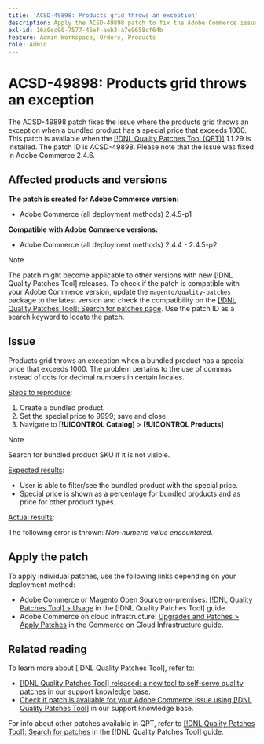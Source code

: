 ```yaml
---
title: 'ACSD-49898: Products grid throws an exception'
description: Apply the ACSD-49898 patch to fix the Adobe Commerce issue where the products grid throws an exception when a bundled product has a special price that exceeds 1000.
exl-id: 16a0ec90-7577-46ef-aeb3-a7e9658cf64b
feature: Admin Workspace, Orders, Products
role: Admin
---
```

# ACSD-49898: Products grid throws an exception

The ACSD-49898 patch fixes the issue where the products grid throws an exception when a bundled product has a special price that exceeds 1000. This patch is available when the [[!DNL Quality Patches Tool (QPT)]](https://experienceleague.adobe.com/en/docs/commerce-knowledge-base/kb/announcements/commerce-announcements/magento-quality-patches-released-new-tool-to-self-serve-quality-patches) 1.1.29 is installed. The patch ID is ACSD-49898. Please note that the issue was fixed in Adobe Commerce 2.4.6.

## Affected products and versions

**The patch is created for Adobe Commerce version:**

* Adobe Commerce (all deployment methods) 2.4.5-p1

**Compatible with Adobe Commerce versions:**

* Adobe Commerce (all deployment methods) 2.4.4 - 2.4.5-p2

>[!NOTE]
>
>The patch might become applicable to other versions with new [!DNL Quality Patches Tool] releases. To check if the patch is compatible with your Adobe Commerce version, update the `magento/quality-patches` package to the latest version and check the compatibility on the [[!DNL Quality Patches Tool]: Search for patches page](https://experienceleague.adobe.com/tools/commerce-quality-patches/index.html). Use the patch ID as a search keyword to locate the patch.

## Issue

Products grid throws an exception when a bundled product has a special price that exceeds 1000. The problem pertains to the use of commas instead of dots for decimal numbers in certain locales.

<u>Steps to reproduce</u>:

1. Create a bundled product.
1. Set the special price to 9999; save and close.
1. Navigate to **[!UICONTROL Catalog]** > **[!UICONTROL Products]** 
    
>[!NOTE]
>
>Search for bundled product SKU if it is not visible.

<u>Expected results</u>:

* User is able to filter/see the bundled product with the special price. 
* Special price is shown as a percentage for bundled products and as price for other product types.

<u>Actual results</u>:

The following error is thrown: *Non-numeric value encountered*.

## Apply the patch

To apply individual patches, use the following links depending on your deployment method:

* Adobe Commerce or Magento Open Source on-premises: [[!DNL Quality Patches Tool] > Usage](https://experienceleague.adobe.com/docs/commerce-operations/tools/quality-patches-tool/usage.html) in the [!DNL Quality Patches Tool] guide.
* Adobe Commerce on cloud infrastructure: [Upgrades and Patches > Apply Patches](https://experienceleague.adobe.com/docs/commerce-cloud-service/user-guide/develop/upgrade/apply-patches.html) in the Commerce on Cloud Infrastructure guide.

## Related reading

To learn more about [!DNL Quality Patches Tool], refer to:

* [[!DNL Quality Patches Tool] released: a new tool to self-serve quality patches](https://experienceleague.adobe.com/en/docs/commerce-knowledge-base/kb/announcements/commerce-announcements/magento-quality-patches-released-new-tool-to-self-serve-quality-patches) in our support knowledge base.
* [Check if patch is available for your Adobe Commerce issue using [!DNL Quality Patches Tool]](/help/support-tools/patches-available-in-qpt-tool/check-patch-for-magento-issue-with-magento-quality-patches.md) in our support knowledge base.

For info about other patches available in QPT, refer to [[!DNL Quality Patches Tool]: Search for patches](https://experienceleague.adobe.com/tools/commerce-quality-patches/index.html) in the [!DNL Quality Patches Tool] guide.
